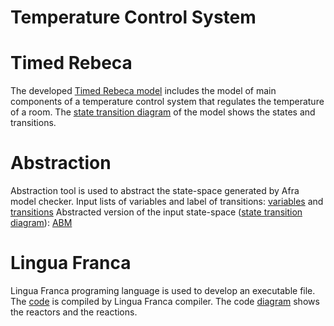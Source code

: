 # Temperature Control System

# Timed Rebeca
The developed  <a href="https://github.com/fereidoun-moradi/RoomTemp/blob/main/OneRoomTemp_Github.statespace">Timed Rebeca model</a> includes the model of main components of a temperature control system that regulates the temperature of a room. The <a href="https://github.com/fereidoun-moradi/RoomTemp/blob/main/OneRoomTemp_Github.jpg">state transition diagram</a> of the model shows the states and transitions. 

# Abstraction
Abstraction tool is used to abstract the state-space generated by Afra model checker. 
Input lists of variables and label of transitions: <a href="https://github.com/fereidoun-moradi/RoomTemp/blob/main/inputVar.txt">variables</a> and <a href="https://github.com/fereidoun-moradi/RoomTemp/blob/main/inputQmsg.txt">transitions</a> 
Abstracted version of the input state-space (<a href="https://github.com/fereidoun-moradi/RoomTemp/blob/main/miniModel.png">state transition diagram</a>): <a href="https://github.com/fereidoun-moradi/RoomTemp/blob/main/miniModel.statespace">ABM</a>

# Lingua Franca
Lingua Franca programing language is used to develop an executable file. The <a href="https://github.com/fereidoun-moradi/RoomTemp/blob/main/Temperature_Control_System.lf">code</a> is compiled by Lingua Franca compiler.
The code <a href="https://github.com/fereidoun-moradi/RoomTemp/blob/main/RoomTemp_Monitor_compSensor.jpeg">diagram</a> shows the reactors and the reactions.
